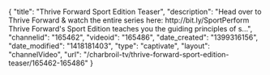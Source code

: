 {
    "title": "Thrive Forward Sport Edition Teaser",
    "description": "Head over to Thrive Forward & watch the entire series here: http:\/\/bit.ly\/SportPerform Thrive Forward's Sport Edition teaches you the guiding principles of s...",
    "channelid": "165462",
    "videoid": "165486",
    "date_created": "1399316156",
    "date_modified": "1418181403",
    "type": "captivate",
    "layout": "channelVideo",
    "url": "\/charbroil-tv\/thrive-forward-sport-edition-teaser\/165462-165486"
}